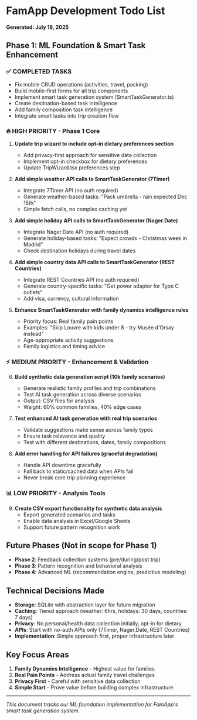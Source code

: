 # FamApp Development Todo List
**Generated: July 18, 2025**

## Phase 1: ML Foundation & Smart Task Enhancement

### ✅ COMPLETED TASKS
- Fix mobile CRUD operations (activities, travel, packing)
- Build mobile-first forms for all trip components  
- Implement smart task generation system (SmartTaskGenerator.ts)
- Create destination-based task intelligence
- Add family composition task intelligence
- Integrate smart tasks into trip creation flow

### 🔥 HIGH PRIORITY - Phase 1 Core
1. **Update trip wizard to include opt-in dietary preferences section**
   - Add privacy-first approach for sensitive data collection
   - Implement opt-in checkbox for dietary preferences
   - Update TripWizard.tsx preferences step

2. **Add simple weather API calls to SmartTaskGenerator (7Timer)**
   - Integrate 7Timer API (no auth required)
   - Generate weather-based tasks: "Pack umbrella - rain expected Dec 15th"
   - Simple fetch calls, no complex caching yet

3. **Add simple holiday API calls to SmartTaskGenerator (Nager.Date)**
   - Integrate Nager.Date API (no auth required)  
   - Generate holiday-based tasks: "Expect crowds - Christmas week in Madrid"
   - Check destination holidays during travel dates

4. **Add simple country data API calls to SmartTaskGenerator (REST Countries)**
   - Integrate REST Countries API (no auth required)
   - Generate country-specific tasks: "Get power adapter for Type C outlets"
   - Add visa, currency, cultural information

5. **Enhance SmartTaskGenerator with family dynamics intelligence rules**
   - Priority focus: Real family pain points
   - Examples: "Skip Louvre with kids under 8 - try Musée d'Orsay instead"
   - Age-appropriate activity suggestions
   - Family logistics and timing advice

### ⚡ MEDIUM PRIORITY - Enhancement & Validation
6. **Build synthetic data generation script (10k family scenarios)**
   - Generate realistic family profiles and trip combinations
   - Test AI task generation across diverse scenarios
   - Output: CSV files for analysis
   - Weight: 60% common families, 40% edge cases

7. **Test enhanced AI task generation with real trip scenarios**
   - Validate suggestions make sense across family types
   - Ensure task relevance and quality
   - Test with different destinations, dates, family compositions

8. **Add error handling for API failures (graceful degradation)**
   - Handle API downtime gracefully
   - Fall back to static/cached data when APIs fail
   - Never break core trip planning experience

### 📊 LOW PRIORITY - Analysis Tools  
9. **Create CSV export functionality for synthetic data analysis**
   - Export generated scenarios and tasks
   - Enable data analysis in Excel/Google Sheets
   - Support future pattern recognition work

## Future Phases (Not in scope for Phase 1)
- **Phase 2**: Feedback collection systems (pre/during/post trip)
- **Phase 3**: Pattern recognition and behavioral analysis
- **Phase 4**: Advanced ML (recommendation engine, predictive modeling)

## Technical Decisions Made
- **Storage**: SQLite with abstraction layer for future migration
- **Caching**: Tiered approach (weather: 6hrs, holidays: 30 days, countries: 7 days)
- **Privacy**: No personal/health data collection initially, opt-in for dietary
- **APIs**: Start with no-auth APIs only (7Timer, Nager.Date, REST Countries)
- **Implementation**: Simple approach first, proper infrastructure later

## Key Focus Areas
1. **Family Dynamics Intelligence** - Highest value for families
2. **Real Pain Points** - Address actual family travel challenges
3. **Privacy First** - Careful with sensitive data collection
4. **Simple Start** - Prove value before building complex infrastructure

---
*This document tracks our ML foundation implementation for FamApp's smart task generation system.*